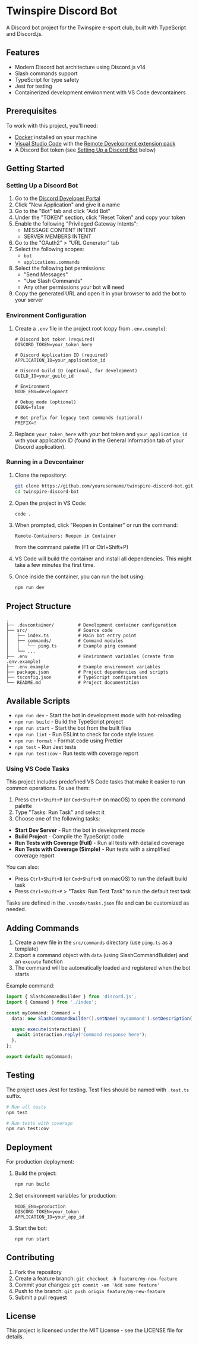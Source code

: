 # Twinspire Discord Bot

A Discord bot project for the Twinspire e-sport club, built with TypeScript and Discord.js.

## Features

- Modern Discord bot architecture using Discord.js v14
- Slash commands support
- TypeScript for type safety
- Jest for testing
- Containerized development environment with VS Code devcontainers

## Prerequisites

To work with this project, you'll need:

- [Docker](https://www.docker.com/products/docker-desktop/) installed on your machine
- [Visual Studio Code](https://code.visualstudio.com/) with the [Remote Development extension pack](https://marketplace.visualstudio.com/items?itemName=ms-vscode-remote.vscode-remote-extensionpack)
- A Discord Bot token (see [Setting Up a Discord Bot](#setting-up-a-discord-bot) below)

## Getting Started

### Setting Up a Discord Bot

1. Go to the [Discord Developer Portal](https://discord.com/developers/applications)
2. Click "New Application" and give it a name
3. Go to the "Bot" tab and click "Add Bot"
4. Under the "TOKEN" section, click "Reset Token" and copy your token
5. Enable the following "Privileged Gateway Intents":
   - MESSAGE CONTENT INTENT
   - SERVER MEMBERS INTENT
6. Go to the "OAuth2" > "URL Generator" tab
7. Select the following scopes:
   - `bot`
   - `applications.commands`
8. Select the following bot permissions:
   - "Send Messages"
   - "Use Slash Commands"
   - Any other permissions your bot will need
9. Copy the generated URL and open it in your browser to add the bot to your server

### Environment Configuration

1. Create a `.env` file in the project root (copy from `.env.example`):

   ```
   # Discord bot token (required)
   DISCORD_TOKEN=your_token_here

   # Discord Application ID (required)
   APPLICATION_ID=your_application_id

   # Discord Guild ID (optional, for development)
   GUILD_ID=your_guild_id

   # Environment
   NODE_ENV=development

   # Debug mode (optional)
   DEBUG=false

   # Bot prefix for legacy text commands (optional)
   PREFIX=!
   ```

2. Replace `your_token_here` with your bot token and `your_application_id` with your application ID (found in the General Information tab of your Discord application).

### Running in a Devcontainer

1. Clone the repository:

   ```bash
   git clone https://github.com/yourusername/twinspire-discord-bot.git
   cd twinspire-discord-bot
   ```

2. Open the project in VS Code:

   ```bash
   code .
   ```

3. When prompted, click "Reopen in Container" or run the command:

   ```
   Remote-Containers: Reopen in Container
   ```

   from the command palette (F1 or Ctrl+Shift+P)

4. VS Code will build the container and install all dependencies. This might take a few minutes the first time.

5. Once inside the container, you can run the bot using:
   ```bash
   npm run dev
   ```

## Project Structure

```
.
├── .devcontainer/         # Development container configuration
├── src/                   # Source code
│   ├── index.ts           # Main bot entry point
│   ├── commands/          # Command modules
│   │   └── ping.ts        # Example ping command
│   └── ...
├── .env                   # Environment variables (create from .env.example)
├── .env.example           # Example environment variables
├── package.json           # Project dependencies and scripts
├── tsconfig.json          # TypeScript configuration
└── README.md              # Project documentation
```

## Available Scripts

- `npm run dev` - Start the bot in development mode with hot-reloading
- `npm run build` - Build the TypeScript project
- `npm run start` - Start the bot from the built files
- `npm run lint` - Run ESLint to check for code style issues
- `npm run format` - Format code using Prettier
- `npm test` - Run Jest tests
- `npm run test:cov` - Run tests with coverage report

### Using VS Code Tasks

This project includes predefined VS Code tasks that make it easier to run common operations. To use them:

1. Press `Ctrl+Shift+P` (or `Cmd+Shift+P` on macOS) to open the command palette
2. Type "Tasks: Run Task" and select it
3. Choose one of the following tasks:

- **Start Dev Server** - Run the bot in development mode
- **Build Project** - Compile the TypeScript code
- **Run Tests with Coverage (Full)** - Run all tests with detailed coverage
- **Run Tests with Coverage (Simple)** - Run tests with a simplified coverage report

You can also:

- Press `Ctrl+Shift+B` (or `Cmd+Shift+B` on macOS) to run the default build task
- Press `Ctrl+Shift+P` > "Tasks: Run Test Task" to run the default test task

Tasks are defined in the `.vscode/tasks.json` file and can be customized as needed.

## Adding Commands

1. Create a new file in the `src/commands` directory (use `ping.ts` as a template)
2. Export a command object with `data` (using SlashCommandBuilder) and an `execute` function
3. The command will be automatically loaded and registered when the bot starts

Example command:

```typescript
import { SlashCommandBuilder } from 'discord.js';
import { Command } from './index';

const myCommand: Command = {
  data: new SlashCommandBuilder().setName('mycommand').setDescription('Description of my command'),

  async execute(interaction) {
    await interaction.reply('Command response here');
  },
};

export default myCommand;
```

## Testing

The project uses Jest for testing. Test files should be named with `.test.ts` suffix.

```bash
# Run all tests
npm test

# Run tests with coverage
npm run test:cov
```

## Deployment

For production deployment:

1. Build the project:

   ```bash
   npm run build
   ```

2. Set environment variables for production:

   ```
   NODE_ENV=production
   DISCORD_TOKEN=your_token
   APPLICATION_ID=your_app_id
   ```

3. Start the bot:
   ```bash
   npm run start
   ```

## Contributing

1. Fork the repository
2. Create a feature branch: `git checkout -b feature/my-new-feature`
3. Commit your changes: `git commit -am 'Add some feature'`
4. Push to the branch: `git push origin feature/my-new-feature`
5. Submit a pull request

## License

This project is licensed under the MIT License - see the LICENSE file for details.
